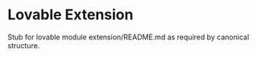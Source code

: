 # Lovable Extension

Stub for lovable module extension/README.md as required by canonical structure.
